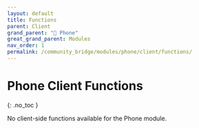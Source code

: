 ```yaml
---
layout: default
title: Functions
parent: Client
grand_parent: "📱 Phone"
great_grand_parent: Modules
nav_order: 1
permalink: /community_bridge/modules/phone/client/functions/
---
```


# Phone Client Functions
{: .no_toc }

No client-side functions available for the Phone module.